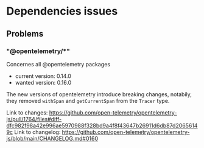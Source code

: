 # Dependencies issues

## Problems

### "@opentelemetry/*"

Concernes all @opentelemetry packages

- current version: 0.14.0
- wanted version: 0.16.0

The new versions of opentelemetry introduce breaking changes, notabily, they removed `withSpan` and `getCurrentSpan` from the `Tracer` type.

Link to changes: https://github.com/open-telemetry/opentelemetry-js/pull/1764/files#diff-dfc982f98a42e996ae5970988f328bd9a4f8f43647b26911d6db87d20656149c
Link to changelog: https://github.com/open-telemetry/opentelemetry-js/blob/main/CHANGELOG.md#0160
